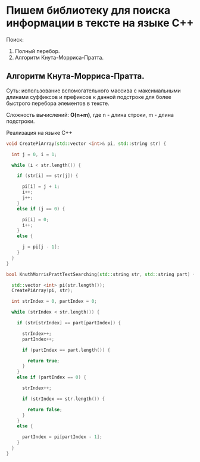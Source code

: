 # Пишем библиотеку для поиска информации в тексте на языке С++ 

Поиск:
1. Полный перебор.
2. Алгоритм Кнута-Морриса-Пратта.

## Алгоритм Кнута-Морриса-Пратта.

Суть: использование вспомогательного массива с максимальными длинами суффиксов и префиксов к данной подстроке для более быстрого перебора элементов в тексте.

Сложность вычислений: **O(n+m)**, где n - длина строки, m - длина подстроки.

Реализация на языке С++

```C++
void CreatePiArray(std::vector <int>& pi, std::string str) {

  int j = 0, i = 1;

  while (i < str.length()) {

    if (str[i] == str[j]) {

      pi[i] = j + 1;
      i++;
      j++;
    }
    else if (j == 0) {

      pi[i] = 0;
      i++;
    }
    else {

      j = pi[j - 1];
    }
  }
}
```

```C++
bool KnuthMorrisPrattTextSearching(std::string str, std::string part) {

  std::vector <int> pi(str.length());
  CreatePiArray(pi, str);

  int strIndex = 0, partIndex = 0;

  while (strIndex < str.length()) {

    if (str[strIndex] == part[partIndex]) {

      strIndex++;
      partIndex++;

      if (partIndex == part.length()) {

        return true;
      }
    }
    else if (partIndex == 0) {

      strIndex++;

      if (strIndex == str.length()) {

        return false;
      }
    }
    else {

      partIndex = pi[partIndex - 1];
    }
  }
}
```


